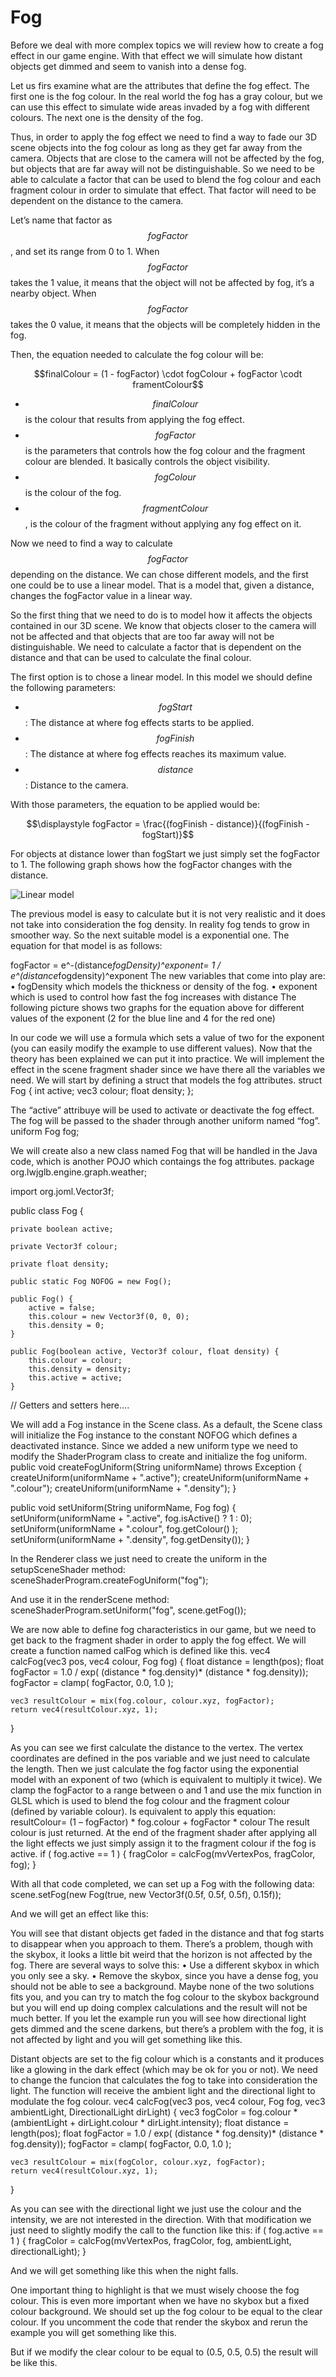 # Fog

Before we deal with more complex topics we will review how to create a fog effect in our game engine. With that effect we will simulate how distant objects get dimmed and seem to vanish into a dense fog.

Let us firs examine what are the attributes that define the fog effect. The first one is the fog colour. In the real world the fog has a gray colour, but we can use this effect to simulate wide areas invaded by a fog with different colours. The next one is the density of the fog.

Thus, in order to apply the fog effect we need to find a way to fade our 3D scene objects into the fog colour as long as they get far away from the camera. Objects that are close to the camera will not be affected by the fog, but objects that are far away will not be distinguishable.  So we need to be able to calculate a factor that can be used to blend the fog colour and each fragment colour in order to simulate that effect. That factor will need to be dependent on the distance to the camera.

Let’s name that factor as $$fogFactor$$, and set its range from 0 to 1. When $$fogFactor$$ takes the 1 value, it means that the object will not be affected by fog, it’s a nearby object. When $$fogFactor$$ takes the 0 value, it means that the objects will be completely hidden in the fog.

Then, the equation needed to calculate the fog colour will be:

$$finalColour = (1 - fogFactor) \cdot fogColour + fogFactor \codt framentColour$$

* $$finalColour$$ is the colour that results from applying the fog effect.
* $$fogFactor$$ is the parameters that controls how the fog colour and the fragment colour are blended. It basically controls the object visibility.
* $$fogColour$$ is the colour of the fog.
* $$fragmentColour$$, is the colour of the fragment without applying any fog effect on it.

Now we need to find a way to calculate $$fogFactor$$ depending on the distance. We can chose different models, and the first one could be to use a linear model. That is a model that, given a distance, changes the fogFactor value in a linear way. 

So the first thing that we need to do is to model how it affects the objects contained in our 3D scene. We know that objects closer to the camera will not be affected and that objects that are too far away will not be distinguishable.  We need to calculate a factor that is dependent on the distance and that can be used to calculate the final colour.

The first option is to chose a linear model. In this model we should define the following parameters:
* $$fogStart$$: The distance at where fog effects starts to be applied.
* $$fogFinish$$: The distance at where fog effects reaches its maximum value.
* $$distance$$: Distance to the camera.

With those parameters, the equation to be applied would be:

$$\displaystyle fogFactor = \frac{(fogFinish - distance)}{(fogFinish - fogStart)}$$

For objects at distance lower than fogStart we just simply set the fogFactor to 1. The following graph shows how the fogFactor changes with the distance.

![Linear model](linear_model.png)
 
The previous model is easy to calculate but it is not very realistic and it does not take into consideration the fog density. In reality fog tends to grow in smoother way. So the next suitable model is a exponential one. The equation for that model is as follows:

fogFactor = e^-(distance*fogDensity)^exponent= 1 / e^(distance*fogdensity)^exponent
The new variables that come into play are:
•	fogDensity which models the thickness or density of the fog.
•	exponent which is used to control how fast the fog increases with distance
The following picture shows two graphs for the equation above for different values of the exponent (2 for the blue line and 4 for the red one)

 
In our code we will use a formula which sets a value of two for the exponent (you can easily modify the example to use different values).
Now that the theory has been explained we can put it into practice. We will implement the effect in the scene fragment shader since we have there all the variables we need. We will start by defining a struct that models the fog attributes.
struct Fog
{
    int active;
    vec3 colour;
    float density;
};

The “active” attribuye will be used to activate or deactivate the fog effect. The fog will be passed to the shader through another uniform named “fog”.
uniform Fog fog;

We will create also a new class named Fog that will be handled in the Java code, which is another POJO which contaings the fog attributes.
package org.lwjglb.engine.graph.weather;

import org.joml.Vector3f;

public class Fog {

    private boolean active;

    private Vector3f colour;

    private float density;

    public static Fog NOFOG = new Fog();
    
    public Fog() {
        active = false;
        this.colour = new Vector3f(0, 0, 0);
        this.density = 0;
    }

    public Fog(boolean active, Vector3f colour, float density) {
        this.colour = colour;
        this.density = density;
        this.active = active;
    }

   // Getters and setters here….

We will add a Fog instance in the Scene class. As a default, the Scene class will initialize the Fog instance to the constant NOFOG which defines a deactivated instance.
Since we added a new uniform type we need to modify the ShaderProgram class to create and initialize the fog uniform.
public void createFogUniform(String uniformName) throws Exception {
    createUniform(uniformName + ".active");
    createUniform(uniformName + ".colour");
    createUniform(uniformName + ".density");
}

public void setUniform(String uniformName, Fog fog) {
    setUniform(uniformName + ".active", fog.isActive() ? 1 : 0);
    setUniform(uniformName + ".colour", fog.getColour() );
    setUniform(uniformName + ".density", fog.getDensity());
}

In the Renderer class we just need to create the uniform in the setupSceneShader method:
sceneShaderProgram.createFogUniform("fog");

 And use it in the renderScene method:
sceneShaderProgram.setUniform("fog", scene.getFog());

We are now able to define fog characteristics in our game, but we need to get back to the fragment shader in order to apply the fog effect. We will create a function named calFog which is defined like this.
vec4 calcFog(vec3 pos, vec4 colour, Fog fog)
{
    float distance = length(pos);
    float fogFactor = 1.0 / exp( (distance * fog.density)* (distance * fog.density));
    fogFactor = clamp( fogFactor, 0.0, 1.0 );

    vec3 resultColour = mix(fog.colour, colour.xyz, fogFactor);
    return vec4(resultColour.xyz, 1);
}

As you can see we first calculate the distance to the vertex. The vertex coordinates are defined in the pos variable and we just need to calculate the length. Then we just calculate the fog factor using the exponential model with an exponent of two (which is equivalent to multiply it twice). We clamp the fogFactor to a range between o and 1 and use the mix function in GLSL which is used to blend the fog colour and the fragment colour (defined by variable colour).  Is equivalent to apply this equation:
resultColour= (1 – fogFactor) * fog.colour + fogFactor * colour
The result colour is just returned. At the end of the fragment shader after applying all the light effects we just simply assign it to the fragment colour if the fog is active.
if ( fog.active == 1 ) 
{
    fragColor = calcFog(mvVertexPos, fragColor, fog);
}

With all that code completed, we can set up a Fog with the following data:
scene.setFog(new Fog(true, new Vector3f(0.5f, 0.5f, 0.5f), 0.15f));

And we will get an effect like this:
 

You will see that distant objects get faded in the distance and that fog starts to disappear when you approach to them. There’s a problem, though with the skybox, it looks a little bit weird that the horizon is not affected by the fog. There are several ways to solve this:
•	Use a different skybox in which you only see a sky.
•	Remove the skybox, since you have a dense fog, you should not be able to see a background.
Maybe none of the two solutions fits you, and you can try to match the fog colour to the skybox background but you will end up doing complex calculations and the result will not be much better.
If you let the example run you will see how directional light gets dimmed and the scene darkens, but there’s a problem with the fog, it is not affected by light and you will get something like this.
 

Distant objects are set to the fig colour which is a constants and it produces like a glowing in the dark effect (which may be ok for you or not). We need to change the funcion that calculates the fog to take into consideration the  light. The function will receive the ambient light and the directional light to modulate the fog colour. 
vec4 calcFog(vec3 pos, vec4 colour, Fog fog, vec3 ambientLight, DirectionalLight dirLight)
{
    vec3 fogColor = fog.colour * (ambientLight + dirLight.colour * dirLight.intensity);
    float distance = length(pos);
    float fogFactor = 1.0 / exp( (distance * fog.density)* (distance * fog.density));
    fogFactor = clamp( fogFactor, 0.0, 1.0 );

    vec3 resultColour = mix(fogColor, colour.xyz, fogFactor);
    return vec4(resultColour.xyz, 1);
}

As you can see with the directional light we just use the colour and the intensity, we are not interested in the direction. With that modification we just need to slightly modify the call to the function like this:
if ( fog.active == 1 ) 
{
    fragColor = calcFog(mvVertexPos, fragColor, fog, ambientLight, directionalLight);
}

And we will get something like this when the night falls.
 

One important thing to highlight is that we must wisely choose the fog colour. This is even more important when we have no skybox but a fixed colour background.  We should set up the fog colour to be equal to the clear colour. If you uncomment the code that render the skybox and rerun the example you will get something like this.
 
But if we modify the clear colour to be equal to (0.5, 0.5, 0.5) the result will be like this.
 
